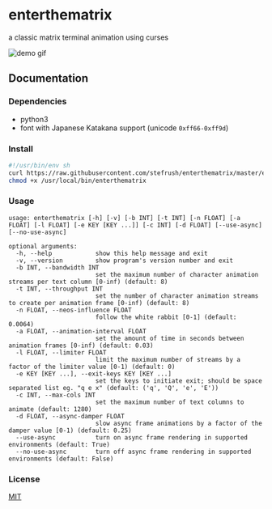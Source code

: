 # enterthematrix

a classic matrix terminal animation using curses

<img src="https://enterthematrix.space/img/demo.gif" alt="demo gif">

## Documentation

### Dependencies

* python3
* font with Japanese Katakana support (unicode `0xff66-0xff9d`)

### Install

```sh
#!/usr/bin/env sh
curl https://raw.githubusercontent.com/stefrush/enterthematrix/master/enterthematrix -o /usr/local/bin/enterthematrix
chmod +x /usr/local/bin/enterthematrix
```

### Usage

```
usage: enterthematrix [-h] [-v] [-b INT] [-t INT] [-n FLOAT] [-a FLOAT] [-l FLOAT] [-e KEY [KEY ...]] [-c INT] [-d FLOAT] [--use-async] [--no-use-async]

optional arguments:
  -h, --help            show this help message and exit
  -v, --version         show program's version number and exit
  -b INT, --bandwidth INT
                        set the maximum number of character animation streams per text column [0-inf) (default: 8)
  -t INT, --throughput INT
                        set the number of character animation streams to create per animation frame [0-inf) (default: 8)
  -n FLOAT, --neos-influence FLOAT
                        follow the white rabbit [0-1] (default: 0.0064)
  -a FLOAT, --animation-interval FLOAT
                        set the amount of time in seconds between animation frames [0-inf) (default: 0.03)
  -l FLOAT, --limiter FLOAT
                        limit the maximum number of streams by a factor of the limiter value [0-1) (default: 0)
  -e KEY [KEY ...], --exit-keys KEY [KEY ...]
                        set the keys to initiate exit; should be space separated list eg. "q e x" (default: ('q', 'Q', 'e', 'E'))
  -c INT, --max-cols INT
                        set the maximum number of text columns to animate (default: 1280)
  -d FLOAT, --async-damper FLOAT
                        slow async frame animations by a factor of the damper value [0-1) (default: 0.25)
  --use-async           turn on async frame rendering in supported environments (default: True)
  --no-use-async        turn off async frame rendering in supported environments (default: False)
```

### License

[MIT](https://github.com/stefrush/enterthematrix/blob/master/LICENSE)

